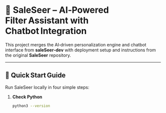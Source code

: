 # 🧠 SaleSeer – AI‑Powered Filter Assistant with Chatbot Integration

This project merges the AI‑driven personalization engine and chatbot interface from **saleSeer‑dev** with deployment setup and instructions from the original **SaleSeer** repository.

---

## 🚀 Quick Start Guide

Run SaleSeer locally in four simple steps:

1. **Check Python**

   ```bash
   python3 --version
